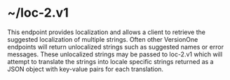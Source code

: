 # ~/loc-2.v1

This endpoint provides localization and allows a client to retrieve the suggested localization of multiple strings. Often other VersionOne endpoints will return unlocalized strings such as suggested names or error messages. These unlocalized strings may be passed to loc-2.v1 which will attempt to translate the strings into locale specific strings returned as a JSON object with key-value pairs for each translation.